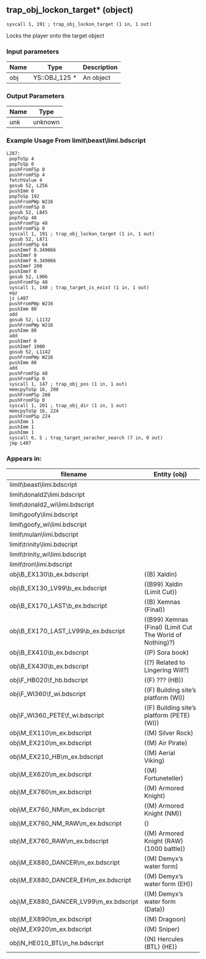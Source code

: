 ## trap_obj_lockon_target* (object)

`syscall 1, 191 ; trap_obj_lockon_target (1 in, 1 out)`

Locks the player onto the target object

### Input parameters
| Name | Type | Description
|------|------|------------
| obj   | YS::OBJ_125 *   | An object


### Output Parameters
| Name | Type
|------|-----
| unk   | unknown   
### Example Usage From limit\beast\limi.bdscript
```plaintext
L287:
 popToSp 4
 popToSp 0
 pushFromFSp 0
 pushFromFSp 4
 fetchValue 4
 gosub 52, L256
 pushImm 0
 popToSp 192
 pushFromPWp W216
 pushFromFSp 0
 gosub 52, L845
 popToSp 48
 pushFromFSp 48
 pushFromFSp 0
 syscall 1, 191 ; trap_obj_lockon_target (1 in, 1 out)
 gosub 52, L871
 pushFromPSp 64
 pushImmf 0.349066
 pushImmf 0
 pushImmf 0.349066
 pushImmf 200
 pushImmf 0
 gosub 52, L906
 pushFromFSp 48
 syscall 1, 140 ; trap_target_is_exist (1 in, 1 out)
 eqz 
 jz L407
 pushFromPWp W216
 pushImm 80
 add 
 gosub 52, L1132
 pushFromPWp W216
 pushImm 80
 add 
 pushImmf 0
 pushImmf 1000
 gosub 52, L1142
 pushFromPWp W216
 pushImm 80
 add 
 pushFromFSp 48
 pushFromFSp 0
 syscall 1, 147 ; trap_obj_pos (1 in, 1 out)
 memcpyToSp 16, 208
 pushFromPSp 208
 pushFromFSp 0
 syscall 1, 201 ; trap_obj_dir (1 in, 1 out)
 memcpyToSp 16, 224
 pushFromPSp 224
 pushImm 1
 pushImm 1
 pushImm 1
 syscall 6, 5 ; trap_target_seracher_search (7 in, 0 out)
 jmp L407
```


### Appears in:
| filename | Entity (obj)
|----------|-------------
| limit\beast\limi.bdscript       |           
| limit\donald2\limi.bdscript       |           
| limit\donald2_wi\limi.bdscript       |           
| limit\goofy\limi.bdscript       |           
| limit\goofy_wi\limi.bdscript       |           
| limit\mulan\limi.bdscript       |           
| limit\trinity\limi.bdscript       |           
| limit\trinity_wi\limi.bdscript       |           
| limit\tron\limi.bdscript       |           
| obj\B_EX130\b_ex.bdscript       | ((B) Xaldin)          
| obj\B_EX130_LV99\b_ex.bdscript       | ((B99) Xaldin (Limit Cut))          
| obj\B_EX170_LAST\b_ex.bdscript       | ((B) Xemnas (Final))          
| obj\B_EX170_LAST_LV99\b_ex.bdscript       | ((B99) Xemnas (Final) (Limit Cut The World of Nothing)?)          
| obj\B_EX410\b_ex.bdscript       | ((P) Sora book)          
| obj\B_EX430\b_ex.bdscript       | ((?) Related to Lingering Will?)          
| obj\F_HB020\f_hb.bdscript       | ((F) ??? (HB))          
| obj\F_WI360\f_wi.bdscript       | ((F) Building site’s platform (WI))          
| obj\F_WI360_PETE\f_wi.bdscript       | ((F) Building site’s platform (PETE) (WI))          
| obj\M_EX110\m_ex.bdscript       | ((M) Silver Rock)          
| obj\M_EX210\m_ex.bdscript       | ((M) Air Pirate)          
| obj\M_EX210_HB\m_ex.bdscript       | ((M) Aerial Viking)          
| obj\M_EX620\m_ex.bdscript       | ((M) Fortuneteller)          
| obj\M_EX760\m_ex.bdscript       | ((M) Armored Knight)          
| obj\M_EX760_NM\m_ex.bdscript       | ((M) Armored Knight (NM))          
| obj\M_EX760_NM_RAW\m_ex.bdscript       | ()          
| obj\M_EX760_RAW\m_ex.bdscript       | ((M) Armored Knight (RAW) (1000 battle))          
| obj\M_EX880_DANCER\m_ex.bdscript       | ((M) Demyx’s water form)          
| obj\M_EX880_DANCER_EH\m_ex.bdscript       | ((M) Demyx’s water form (EH))          
| obj\M_EX880_DANCER_LV99\m_ex.bdscript       | ((M) Demyx’s water form (Data))          
| obj\M_EX890\m_ex.bdscript       | ((M) Dragoon)          
| obj\M_EX920\m_ex.bdscript       | ((M) Sniper)          
| obj\N_HE010_BTL\n_he.bdscript       | ((N) Hercules (BTL) (HE))          



